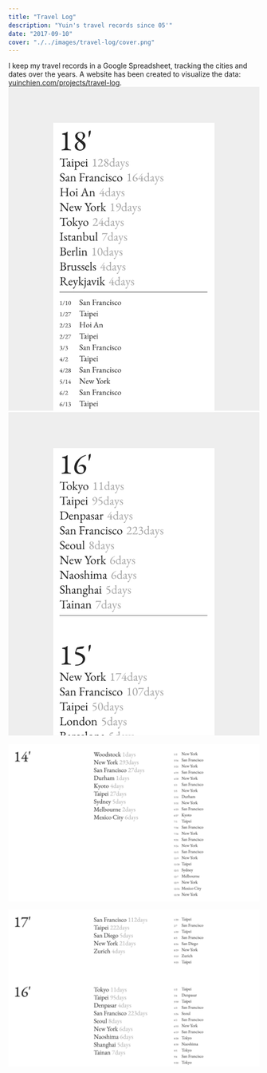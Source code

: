 ```yaml
---
title: "Travel Log"
description: "Yuin's travel records since 05'"
date: "2017-09-10"
cover: "./../images/travel-log/cover.png"
---
```


<div class="text">I keep my travel records in a Google Spreadsheet, tracking the cities and dates over the years. A website has been created to visualize the data: <a href="https://yuinchien.com/projects/travel-log/" target="_blank">yuinchien.com/projects/travel-log</a>.</div>

<div class="row two">
  <img src="./../images/travel-log/100.png" />
  <img src="./../images/travel-log/101.png" />
</div>

![Topeka](./../images/travel-log/11.png)

![Topeka](./../images/travel-log/10.png)
